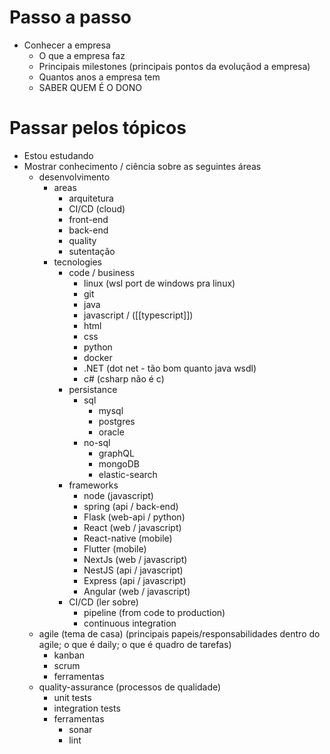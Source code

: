 # Passo a passo
- Conhecer a empresa
	- O que a empresa faz
	- Principais milestones (principais pontos da evoluçãod a empresa)
	- Quantos anos a empresa tem
	- SABER QUEM É O DONO

# Passar pelos tópicos
- Estou estudando
- Mostrar conhecimento / ciência sobre as seguintes áreas
	- desenvolvimento
		- areas
			- arquitetura
			- CI/CD (cloud)
			- front-end
			- back-end
			- quality
			- sutentação
		- tecnologies
			- code / business
				- linux (wsl port de windows pra linux)
				- git
				- java
				- javascript / ([[typescript]])
				- html
				- css
				- python
				- docker
				- .NET (dot net - tão bom quanto java wsdl)
				- c# (csharp não é c)
			- persistance
				- sql
					- mysql
					- postgres
					- oracle
				- no-sql
					- graphQL
					- mongoDB
					- elastic-search
			- frameworks
				- node (javascript)
				- spring (api / back-end)
				- Flask (web-api / python)
				- React (web / javascript)
				- React-native (mobile)
				- Flutter (mobile)
				- NextJs (web / javascript)
				- NestJS (api / javascript)
				- Express (api / javascript)
				- Angular (web / javascript)
			- CI/CD (ler sobre)
				- pipeline (from code to production)
				- continuous integration
	- agile (tema de casa) (principais papeis/responsabilidades dentro do agile; o que é daily; o que é quadro de tarefas)
		- kanban
		- scrum
		- ferramentas
	- quality-assurance (processos de qualidade)
		- unit tests
		- integration tests
		- ferramentas
			- sonar
			- lint